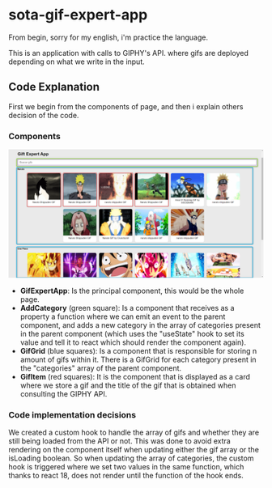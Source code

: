 # sota-gif-expert-app
From begin, sorry for my english, i'm practice the language.

This is an application with calls to GIPHY's API. where gifs are deployed depending on what we write in the input.

## Code Explanation
First we begin from the components of page, and then i explain others decision of the code.

### Components

![Components](https://github.com/sotacode/sota-giphy/blob/main/assetsReadme/pagesotagiphy.png?raw=true)

- **GifExpertApp**: Is the principal component, this would be the whole page.
- **AddCategory** (green square): Is a component that receives as a property a function where we can emit an event to the parent component, and adds a new category in the array of categories present in the parent component (which uses the "useState" hook to set its value and tell it to react which should render the component again).
- **GifGrid** (blue squares): Is a component that is responsible for storing n amount of gifs within it. There is a GifGrid for each category present in the "categories" array of the parent component.
- **GifItem** (red squares): It is the component that is displayed as a card where we store a gif and the title of the gif that is obtained when consulting the GIPHY API.

### Code implementation decisions

We created a custom hook to handle the array of gifs and whether they are still being loaded from the API or not.
This was done to avoid extra rendering on the component itself when updating either the gif array or the isLoading boolean.
So when updating the array of categories, the custom hook is triggered where we set two values in the same function, which thanks to react 18, does not render until the function of the hook ends.
